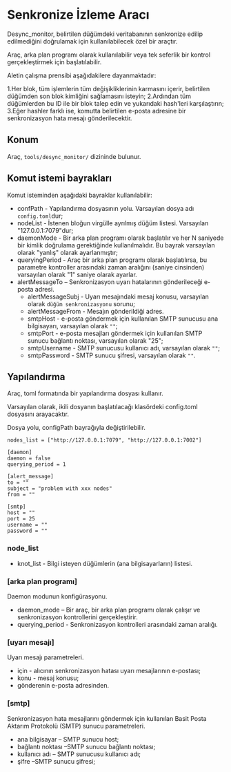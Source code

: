 # Senkronize İzleme Aracı

Desync_monitor, belirtilen düğümdeki veritabanının senkronize edilip edilmediğini doğrulamak için kullanılabilecek özel bir araçtır.

Araç, arka plan programı olarak kullanılabilir veya tek seferlik bir kontrol gerçekleştirmek için başlatılabilir.

Aletin çalışma prensibi aşağıdakilere dayanmaktadır:

1.Her blok, tüm işlemlerin tüm değişikliklerinin karmasını içerir, belirtilen düğümden son blok kimliğini sağlamasını isteyin;
2.Ardından tüm düğümlerden bu ID ile bir blok talep edin ve yukarıdaki hash'leri karşılaştırın;
3.Eğer hashler farklı ise, komutta belirtilen e-posta adresine bir senkronizasyon hata mesajı gönderilecektir.

## Konum
Araç, `tools/desync_monitor/` dizininde bulunur.

## Komut istemi bayrakları
Komut isteminden aşağıdaki bayraklar kullanılabilir:
* confPath - Yapılandırma dosyasının yolu. Varsayılan dosya adı `config.toml`dur;
* nodeList - İstenen bloğun virgülle ayrılmış düğüm listesi. Varsayılan "127.0.0.1:7079"dur;
* daemonMode - Bir arka plan programı olarak başlatılır ve her N saniyede bir kimlik doğrulama gerektiğinde kullanılmalıdır. Bu bayrak varsayılan olarak "yanlış" olarak ayarlanmıştır;
* queryingPeriod - Araç bir arka plan programı olarak başlatılırsa, bu parametre kontroller arasındaki zaman aralığını (saniye cinsinden) varsayılan olarak "1" saniye olarak ayarlar.
* alertMessageTo – Senkronizasyon uyarı hatalarının gönderileceği e-posta adresi.
    * alertMessageSubj - Uyarı mesajındaki mesaj konusu, varsayılan olarak `düğüm senkronizasyonu` sorunu;
    * alertMessageFrom - Mesajın gönderildiği adres.
    * smtpHost - e-posta göndermek için kullanılan SMTP sunucusu ana bilgisayarı, varsayılan olarak `""`;
    * smtpPort - e-posta mesajları göndermek için kullanılan SMTP sunucu bağlantı noktası, varsayılan olarak "25";
    * smtpUsername - SMTP sunucusu kullanıcı adı, varsayılan olarak `""`;
    * smtpPassword - SMTP sunucu şifresi, varsayılan olarak `""`.

## Yapılandırma
Araç, toml formatında bir yapılandırma dosyası kullanır.

Varsayılan olarak, ikili dosyanın başlatılacağı klasördeki config.toml dosyasını arayacaktır.

Dosya yolu, configPath bayrağıyla değiştirilebilir.

```
nodes_list = ["http://127.0.0.1:7079", "http://127.0.0.1:7002"]

[daemon]
daemon = false
querying_period = 1

[alert_message]
to = ""
subject = "problem with xxx nodes"
from = ""

[smtp]
host = ""
port = 25
username = ""
password = ""
```

### node_list
* knot_list - Bilgi isteyen düğümlerin (ana bilgisayarların) listesi.

### [arka plan programı]
Daemon modunun konfigürasyonu.
* daemon_mode – Bir araç, bir arka plan programı olarak çalışır ve senkronizasyon kontrollerini gerçekleştirir.
* querying_period - Senkronizasyon kontrolleri arasındaki zaman aralığı.

### [uyarı mesajı]
Uyarı mesajı parametreleri.
* için - alıcının senkronizasyon hatası uyarı mesajlarının e-postası;
* konu - mesaj konusu;
* gönderenin e-posta adresinden.

### [smtp]
Senkronizasyon hata mesajlarını göndermek için kullanılan Basit Posta Aktarım Protokolü (SMTP) sunucu parametreleri.
* ana bilgisayar – SMTP sunucu host;
* bağlantı noktası –SMTP sunucu bağlantı noktası;
* kullanıcı adı – SMTP sunucusu kullanıcı adı;
* şifre –SMTP sunucu şifresi;